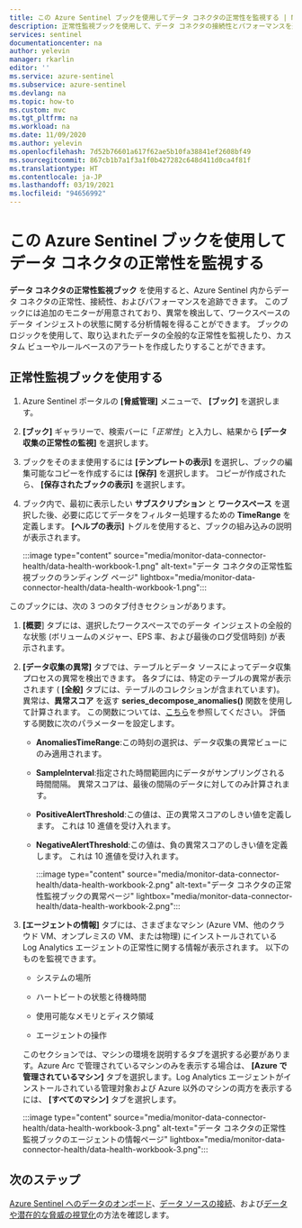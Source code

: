 ```yaml
---
title: この Azure Sentinel ブックを使用してデータ コネクタの正常性を監視する | Microsoft Docs
description: 正常性監視ブックを使用して、データ コネクタの接続性とパフォーマンスを追跡します。
services: sentinel
documentationcenter: na
author: yelevin
manager: rkarlin
editor: ''
ms.service: azure-sentinel
ms.subservice: azure-sentinel
ms.devlang: na
ms.topic: how-to
ms.custom: mvc
ms.tgt_pltfrm: na
ms.workload: na
ms.date: 11/09/2020
ms.author: yelevin
ms.openlocfilehash: 7d52b76601a617f62ae5b10fa38841ef2608bf49
ms.sourcegitcommit: 867cb1b7a1f3a1f0b427282c648d411d0ca4f81f
ms.translationtype: HT
ms.contentlocale: ja-JP
ms.lasthandoff: 03/19/2021
ms.locfileid: "94656992"
---
```

# <a name="monitor-the-health-of-your-data-connectors-with-this-azure-sentinel-workbook"></a>この Azure Sentinel ブックを使用してデータ コネクタの正常性を監視する

**データ コネクタの正常性監視ブック** を使用すると、Azure Sentinel 内からデータ コネクタの正常性、接続性、およびパフォーマンスを追跡できます。 このブックには追加のモニターが用意されており、異常を検出して、ワークスペースのデータ インジェストの状態に関する分析情報を得ることができます。 ブックのロジックを使用して、取り込まれたデータの全般的な正常性を監視したり、カスタム ビューやルールベースのアラートを作成したりすることができます。

## <a name="use-the-health-monitoring-workbook"></a>正常性監視ブックを使用する

1. Azure Sentinel ポータルの **[脅威管理]** メニューで、 **[ブック]** を選択します。

1. **[ブック]** ギャラリーで、検索バーに「*正常性*」と入力し、結果から **[データ収集の正常性の監視]** を選択します。

1. ブックをそのまま使用するには **[テンプレートの表示]** を選択し、ブックの編集可能なコピーを作成するには **[保存]** を選択します。 コピーが作成されたら、 **[保存されたブックの表示]** を選択します。

1. ブック内で、最初に表示したい **サブスクリプション** と **ワークスペース** を選択した後、必要に応じてデータをフィルター処理するための **TimeRange** を定義します。 **[ヘルプの表示]** トグルを使用すると、ブックの組み込みの説明が表示されます。

    :::image type="content" source="media/monitor-data-connector-health/data-health-workbook-1.png" alt-text="データ コネクタの正常性監視ブックのランディング ページ" lightbox="media/monitor-data-connector-health/data-health-workbook-1.png":::

このブックには、次の 3 つのタブ付きセクションがあります。

1. **[概要**] タブには、選択したワークスペースでのデータ インジェストの全般的な状態 (ボリュームのメジャー、EPS 率、および最後のログ受信時刻) が表示されます。

1. **[データ収集の異常]** タブでは、テーブルとデータ ソースによってデータ収集プロセスの異常を検出できます。 各タブには、特定のテーブルの異常が表示されます ( **[全般]** タブには、テーブルのコレクションが含まれています)。 異常は、**異常スコア** を返す **series_decompose_anomalies()** 関数を使用して計算されます。 この関数については、[こちら](/azure/data-explorer/kusto/query/series-decompose-anomaliesfunction?WT.mc_id=Portal-fx)を参照してください。 評価する関数に次のパラメーターを設定します。

    - **AnomaliesTimeRange**:この時刻の選択は、データ収集の異常ビューにのみ適用されます。
    - **SampleInterval**:指定された時間範囲内にデータがサンプリングされる時間間隔。 異常スコアは、最後の間隔のデータに対してのみ計算されます。
    - **PositiveAlertThreshold**:この値は、正の異常スコアのしきい値を定義します。 これは 10 進値を受け入れます。
    - **NegativeAlertThreshold**:この値は、負の異常スコアのしきい値を定義します。 これは 10 進値を受け入れます。

        :::image type="content" source="media/monitor-data-connector-health/data-health-workbook-2.png" alt-text="データ コネクタの正常性監視ブックの異常ページ" lightbox="media/monitor-data-connector-health/data-health-workbook-2.png":::

1. **[エージェントの情報]** タブには、さまざまなマシン (Azure VM、他のクラウド VM、オンプレミスの VM、または物理) にインストールされている Log Analytics エージェントの正常性に関する情報が表示されます。 以下のものを監視できます。

   - システムの場所

   - ハートビートの状態と待機時間

   - 使用可能なメモリとディスク領域

   - エージェントの操作

    このセクションでは、マシンの環境を説明するタブを選択する必要があります。Azure Arc で管理されているマシンのみを表示する場合は、 **[Azure で管理されているマシン]** タブを選択します。Log Analytics エージェントがインストールされている管理対象および Azure 以外のマシンの両方を表示するには、 **[すべてのマシン]** タブを選択します。

    :::image type="content" source="media/monitor-data-connector-health/data-health-workbook-3.png" alt-text="データ コネクタの正常性監視ブックのエージェントの情報ページ" lightbox="media/monitor-data-connector-health/data-health-workbook-3.png":::

## <a name="next-steps"></a>次のステップ
[Azure Sentinel へのデータのオンボード](quickstart-onboard.md)、[データ ソースの接続](connect-data-sources.md)、および[データや潜在的な脅威の視覚化](quickstart-get-visibility.md)の方法を確認します。